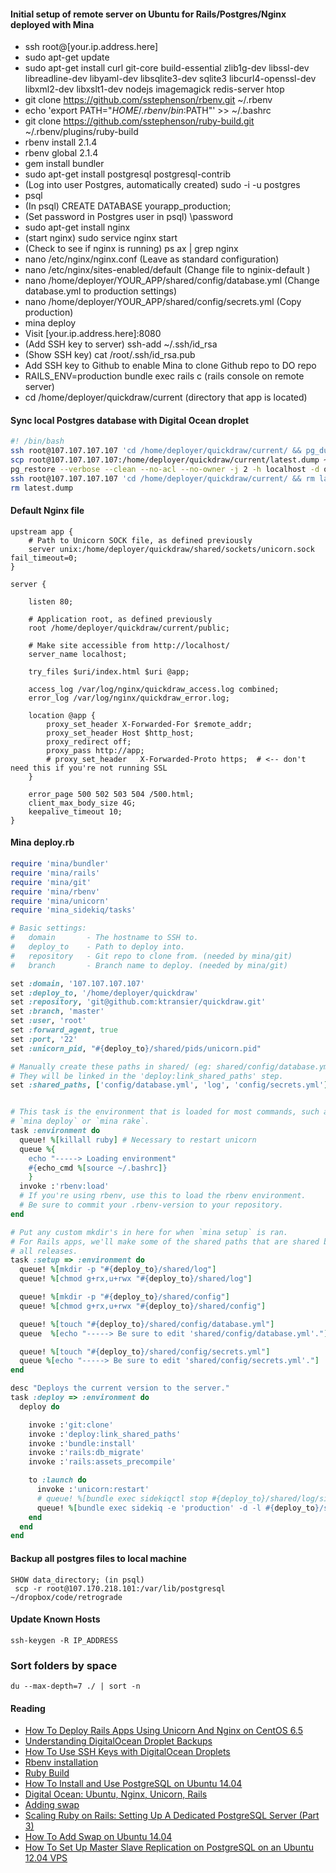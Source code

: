 #### Initial setup of remote server on Ubuntu for Rails/Postgres/Nginx deployed with Mina

+ ssh root@[your.ip.address.here]
+ sudo apt-get update
+ sudo apt-get install curl git-core build-essential zlib1g-dev libssl-dev libreadline-dev libyaml-dev libsqlite3-dev sqlite3 libcurl4-openssl-dev libxml2-dev libxslt1-dev nodejs imagemagick redis-server htop
+ git clone https://github.com/sstephenson/rbenv.git ~/.rbenv
+ echo 'export PATH="$HOME/.rbenv/bin:$PATH"' >> ~/.bashrc
+ git clone https://github.com/sstephenson/ruby-build.git ~/.rbenv/plugins/ruby-build
+ rbenv install 2.1.4
+ rbenv global 2.1.4
+ gem install bundler
+ sudo apt-get install postgresql postgresql-contrib
+ (Log into user Postgres, automatically created) sudo -i -u postgres
+ psql
+ (In psql) CREATE DATABASE yourapp_production;
+ (Set password in Postgres user in psql) \password
+ sudo apt-get install nginx
+ (start nginx) sudo service nginx start 
+ (Check to see if nginx is running) ps ax | grep nginx
+ nano /etc/nginx/nginx.conf (Leave as standard configuration)
+ nano /etc/nginx/sites-enabled/default (Change file to nginix-default )
+ nano /home/deployer/YOUR_APP/shared/config/database.yml (Change database.yml to production settings)
+ nano /home/deployer/YOUR_APP/shared/config/secrets.yml (Copy production)
+ mina deploy
+ Visit [your.ip.address.here]:8080
+ (Add SSH key to server) ssh-add ~/.ssh/id_rsa 
+ (Show SSH key) cat /root/.ssh/id_rsa.pub
+ Add SSH key to Github to enable Mina to clone Github repo to DO repo
+ RAILS_ENV=production bundle exec rails c (rails console on remote server)
+ cd /home/deployer/quickdraw/current (directory that app is located)


#### Sync local Postgres database with Digital Ocean droplet

```bash
#! /bin/bash
ssh root@107.107.107.107 'cd /home/deployer/quickdraw/current/ && pg_dump -Fc quickdraw_production > latest.dump'
scp root@107.107.107.107:/home/deployer/quickdraw/current/latest.dump ~/dropbox/code/retrograde
pg_restore --verbose --clean --no-acl --no-owner -j 2 -h localhost -d quickdraw_development latest.dump
ssh root@107.107.107.107 'cd /home/deployer/quickdraw/current/ && rm latest.dump'
rm latest.dump
```

#### Default Nginx file

```
upstream app {
    # Path to Unicorn SOCK file, as defined previously
    server unix:/home/deployer/quickdraw/shared/sockets/unicorn.sock fail_timeout=0;
}

server {

    listen 80;

    # Application root, as defined previously
    root /home/deployer/quickdraw/current/public;

    # Make site accessible from http://localhost/
    server_name localhost;

    try_files $uri/index.html $uri @app;

    access_log /var/log/nginx/quickdraw_access.log combined;
    error_log /var/log/nginx/quickdraw_error.log;

    location @app {
        proxy_set_header X-Forwarded-For $remote_addr;
        proxy_set_header Host $http_host;
        proxy_redirect off;
        proxy_pass http://app;
        # proxy_set_header   X-Forwarded-Proto https;  # <-- don't need this if you're not running SSL
    }

    error_page 500 502 503 504 /500.html;
    client_max_body_size 4G;
    keepalive_timeout 10;
}
```

#### Mina deploy.rb

```ruby
require 'mina/bundler'
require 'mina/rails'
require 'mina/git'
require 'mina/rbenv'
require 'mina/unicorn'
require 'mina_sidekiq/tasks'

# Basic settings:
#   domain       - The hostname to SSH to.
#   deploy_to    - Path to deploy into.
#   repository   - Git repo to clone from. (needed by mina/git)
#   branch       - Branch name to deploy. (needed by mina/git)

set :domain, '107.107.107.107'
set :deploy_to, '/home/deployer/quickdraw'
set :repository, 'git@github.com:ktransier/quickdraw.git'
set :branch, 'master'
set :user, 'root'
set :forward_agent, true
set :port, '22'
set :unicorn_pid, "#{deploy_to}/shared/pids/unicorn.pid"

# Manually create these paths in shared/ (eg: shared/config/database.yml) in your server.
# They will be linked in the 'deploy:link_shared_paths' step.
set :shared_paths, ['config/database.yml', 'log', 'config/secrets.yml']


# This task is the environment that is loaded for most commands, such as
# `mina deploy` or `mina rake`.
task :environment do
  queue! %[killall ruby] # Necessary to restart unicorn
  queue %{
    echo "-----> Loading environment"
    #{echo_cmd %[source ~/.bashrc]}
    }
  invoke :'rbenv:load'
  # If you're using rbenv, use this to load the rbenv environment.
  # Be sure to commit your .rbenv-version to your repository.
end

# Put any custom mkdir's in here for when `mina setup` is ran.
# For Rails apps, we'll make some of the shared paths that are shared between
# all releases.
task :setup => :environment do
  queue! %[mkdir -p "#{deploy_to}/shared/log"]
  queue! %[chmod g+rx,u+rwx "#{deploy_to}/shared/log"]

  queue! %[mkdir -p "#{deploy_to}/shared/config"]
  queue! %[chmod g+rx,u+rwx "#{deploy_to}/shared/config"]

  queue! %[touch "#{deploy_to}/shared/config/database.yml"]
  queue  %[echo "-----> Be sure to edit 'shared/config/database.yml'."]

  queue! %[touch "#{deploy_to}/shared/config/secrets.yml"]
  queue %[echo "-----> Be sure to edit 'shared/config/secrets.yml'."]
end

desc "Deploys the current version to the server."
task :deploy => :environment do
  deploy do

    invoke :'git:clone'
    invoke :'deploy:link_shared_paths'
    invoke :'bundle:install'
    invoke :'rails:db_migrate'
    invoke :'rails:assets_precompile'

    to :launch do
      invoke :'unicorn:restart'
      # queue! %[bundle exec sidekiqctl stop #{deploy_to}/shared/log/sidekiq.pid]
      queue! %[bundle exec sidekiq -e 'production' -d -l #{deploy_to}/shared/log/sidekiq.log -p #{deploy_to}/shared/log/sidekiq.pid -c 1]  
    end
  end
end
```

#### Backup all postgres files to local machine
```
SHOW data_directory; (in psql)
 scp -r root@107.170.218.101:/var/lib/postgresql ~/dropbox/code/retrograde
```

#### Update Known Hosts
```
ssh-keygen -R IP_ADDRESS
```

### Sort folders by space
```
du --max-depth=7 ./ | sort -n
```

#### Reading 
+ [How To Deploy Rails Apps Using Unicorn And Nginx on CentOS 6.5](https://www.digitalocean.com/community/tutorials/how-to-deploy-rails-apps-using-unicorn-and-nginx-on-centos-6-5)
+ [Understanding DigitalOcean Droplet Backups](https://www.digitalocean.com/community/tutorials/understanding-digitalocean-droplet-backups)
+ [How To Use SSH Keys with DigitalOcean Droplets](https://www.digitalocean.com/community/tutorials/how-to-use-ssh-keys-with-digitalocean-droplets)
+ [Rbenv installation](https://github.com/sstephenson/rbenv#table-of-contents)
+ [Ruby Build](https://github.com/sstephenson/ruby-build#readme)
+ [How To Install and Use PostgreSQL on Ubuntu 14.04](https://www.digitalocean.com/community/tutorials/how-to-install-and-use-postgresql-on-ubuntu-14-04)
+ [Digital Ocean: Ubuntu, Nginx, Unicorn, Rails](http://blog.mccartie.com/2014/08/28/digital-ocean.html)
+ [Adding swap](https://www.digitalocean.com/community/tutorials/how-to-add-swap-on-ubuntu-14-04)
+ [Scaling Ruby on Rails: Setting Up A Dedicated PostgreSQL Server (Part 3)](https://www.digitalocean.com/community/tutorials/scaling-ruby-on-rails-setting-up-a-dedicated-postgresql-server-part-3)
+ [How To Add Swap on Ubuntu 14.04](https://www.digitalocean.com/community/tutorials/how-to-add-swap-on-ubuntu-14-04)
+ [How To Set Up Master Slave Replication on PostgreSQL on an Ubuntu 12.04 VPS](https://www.digitalocean.com/community/tutorials/how-to-set-up-master-slave-replication-on-postgresql-on-an-ubuntu-12-04-vps)
